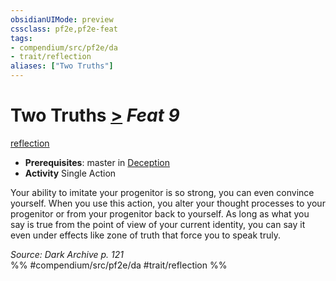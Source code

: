 ```yaml
---
obsidianUIMode: preview
cssclass: pf2e,pf2e-feat
tags:
- compendium/src/pf2e/da
- trait/reflection
aliases: ["Two Truths"]
---
```

# Two Truths  [>](../../rules/core-rulebook/chapter-9-playing-the-game.md#Actions "Single Action") *Feat 9*  
[reflection](../../rules/traits/reflection-da.md)  

- **Prerequisites**: master in [Deception](../skills.md#Deception)
- **Activity** Single Action

Your ability to imitate your progenitor is so strong, you can even convince yourself. When you use this action, you alter your thought processes to your progenitor or from your progenitor back to yourself. As long as what you say is true from the point of view of your current identity, you can say it even under effects like zone of truth that force you to speak truly.

*Source: Dark Archive p. 121*  
%% #compendium/src/pf2e/da #trait/reflection %%